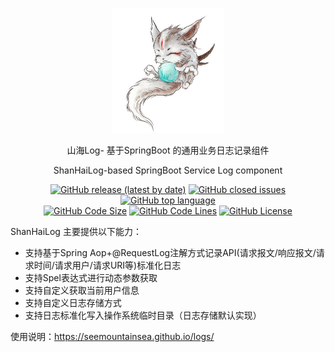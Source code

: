 <div align="center">
  <p>
    <img src="logo.jpg"  height="200px" />
  </p>
  <p>山海Log- 基于SpringBoot 的通用业务日志记录组件</p>
  <p>ShanHaiLog-based SpringBoot Service Log component</p>
  <p>
    <a href="https://github.com/SeeMountainSea/shanhai-log-spring-boot-starter/releases/latest"><img alt="GitHub release (latest by date)" src="https://img.shields.io/github/v/release/SeeMountainSea/shanhai-log-spring-boot-starter"/></a>
    <a href="https://github.com/SeeMountainSea/shanhai-log-spring-boot-starter/issues"><img alt="GitHub closed issues" src="https://img.shields.io/github/issues/SeeMountainSea/shanhai-log-spring-boot-starter?color=009688"/></a>
    <a href="https://github.com/topics/java"><img alt="GitHub top language" src="https://img.shields.io/github/languages/top/SeeMountainSea/shanhai-log-spring-boot-starter?color=eb8031"/></a>
    <br>
    <a href="https://github.com/SeeMountainSea/shanhai-log-spring-boot-starter/find/master"><img alt="GitHub Code Size" src="https://img.shields.io/github/languages/code-size/SeeMountainSea/shanhai-log-spring-boot-starter?color=795548"/></a>
    <a href="https://github.com/SeeMountainSea/shanhai-log-spring-boot-starter/find/master"><img alt="GitHub Code Lines" src="https://img.shields.io/tokei/lines/github/SeeMountainSea/shanhai-log-spring-boot-starter?color=37474F"/></a>
    <a href="https://github.com/SeeMountainSea/shanhai-log-spring-boot-starter/blob/master/LICENSE"><img alt="GitHub License" src="https://img.shields.io/github/license/SeeMountainSea/shanhai-log-spring-boot-starter?color=534BAE"/></a>
  </p>
</div>

ShanHaiLog 主要提供以下能力：

- 支持基于Spring Aop+@RequestLog注解方式记录API(请求报文/响应报文/请求时间/请求用户/请求URI等)标准化日志
- 支持Spel表达式进行动态参数获取
- 支持自定义获取当前用户信息
- 支持自定义日志存储方式
- 支持日志标准化写入操作系统临时目录（日志存储默认实现）

使用说明：https://seemountainsea.github.io/logs/
